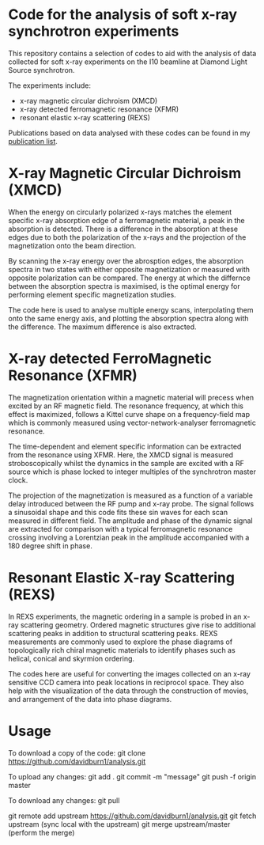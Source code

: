 # Code for the analysis of soft x-ray synchrotron experiments

This repository contains a selection of codes to aid with the analysis of data collected for soft x-ray experiments on the I10 beamline at Diamond Light Source synchrotron.

The experiments include:
- x-ray magnetic circular dichroism (XMCD)
- x-ray detected ferromagnetic resonance (XFMR)
- resonant elastic x-ray scattering (REXS)

Publications based on data analysed with these codes can be found in my [publication list](https://davidburn1.github.io/publications). 


# X-ray Magnetic Circular Dichroism (XMCD)

When the energy on circularly polarized x-rays matches the element specific x-ray absorption edge of a ferromagnetic material, a peak in the absorption is detected. There is a difference in the absorption at these edges due to both the polarization of the x-rays and the projection of the magnetization onto the beam direction.

By scanning the x-ray energy over the abrosption edges, the absorption spectra in two states with either opposite magnetization or measured with opposite polarization can be compared. The energy at which the differnce between the absorption spectra is maximised, is the optimal energy for performing element specific magnetization studies.

The code here is used to analyse multiple energy scans, interpolating them onto the same energy axis, and plotting the absorption spectra along with the difference. The maximum difference is also extracted.

# X-ray detected FerroMagnetic Resonance (XFMR)

The magnetization orientation within a magnetic material will precess when excited by an RF magnetic field. The resonance frequency, at which this effect is maximized, follows a Kittel curve shape on a frequency-field map which is commonly measured using vector-network-analyser ferromagnetic resonance.

The time-dependent and element specific information can be extracted from the resonance using XFMR. Here, the XMCD signal is measured stroboscopically whilst the dynamics in the sample are excited with a RF source which is phase locked to integer multiples of the synchrotron master clock.

The projection of the magnetization is measured as a function of a variable delay introduced between the RF pump and x-ray probe. The signal follows a sinusoidal shape and this code fits these sin waves for each scan measured in different field. The amplitude and phase of the dynamic signal are extracted for comparison with a typical ferromagnetic resonance crossing involving a Lorentzian peak in the amplitude accompanied with a 180 degree shift in phase.

# Resonant Elastic X-ray Scattering (REXS)

In REXS experiments, the magnetic ordering in a sample is probed in an x-ray scattering geometry. Ordered magnetic structures give rise to additional scattering peaks in addition to structural scattering peaks. REXS measurements are commonly used to explore the phase diagrams of topologically rich chiral magnetic materials to identify phases such as helical, conical and skyrmion ordering. 

The codes here are useful for converting the images collected on an x-ray sensitive CCD camera into peak locations in reciprocol space. They also help with the visualization of the data through the construction of movies, and arrangement of the data into phase diagrams.



# Usage

To download a copy of the code:
    git clone https://github.com/davidburn1/analysis.git

To upload any changes:
    git add .
    git commit -m "message"
    git push -f origin master

To download any changes:
    git pull



git remote add upstream https://github.com/davidburn1/analysis.git
git fetch upstream (sync local with the upstream)
git merge upstream/master   (perform the merge)



